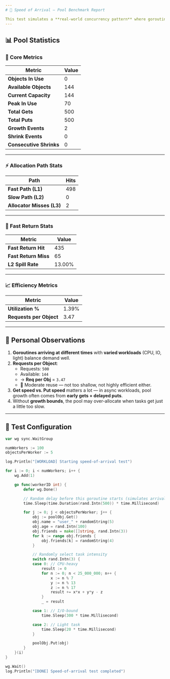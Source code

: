 ```yaml
---
# 🧭 Speed of Arrival – Pool Benchmark Report

This test simulates a **real-world concurrency pattern** where goroutines arrive at **different times** and perform **different types of tasks** (CPU-heavy, I/O-bound, or lightweight). The goal is to evaluate how the object pool handles unpredictable timing, task variance, and uneven load distribution.
---
```


## 📊 Pool Statistics

### 🧠 Core Metrics

| **Metric**              | **Value** |
| ----------------------- | --------- |
| **Objects In Use**      | 0         |
| **Available Objects**   | 144       |
| **Current Capacity**    | 144       |
| **Peak In Use**         | 70        |
| **Total Gets**          | 500       |
| **Total Puts**          | 500       |
| **Growth Events**       | 2         |
| **Shrink Events**       | 0         |
| **Consecutive Shrinks** | 0         |

---

### ⚡ Allocation Path Stats

| **Path**                  | **Hits** |
| ------------------------- | -------- |
| **Fast Path (L1)**        | 498      |
| **Slow Path (L2)**        | 0        |
| **Allocator Misses (L3)** | 2        |

---

### 🔁 Fast Return Stats

| **Metric**           | **Value** |
| -------------------- | --------- |
| **Fast Return Hit**  | 435       |
| **Fast Return Miss** | 65        |
| **L2 Spill Rate**    | 13.00%    |

---

### 📈 Efficiency Metrics

| **Metric**              | **Value** |
| ----------------------- | --------- |
| **Utilization %**       | 1.39%     |
| **Requests per Object** | 3.47      |

---

## 🧠 Personal Observations

1. **Goroutines arriving at different times** with **varied workloads** (CPU, IO, light) balance demand well.
2. **Requests per Object**:
   - Requests: `500`
   - Available: `144`
   - → **Req per Obj** = `3.47`
   - 📌 Moderate reuse — not too shallow, not highly efficient either.
3. **Get speed vs. Put speed** matters a lot — in async workloads, pool growth often comes from **early gets + delayed puts**.
4. Without **growth bounds**, the pool may over-allocate when tasks get just a little too slow.

---

## 🧪 Test Configuration

```go
var wg sync.WaitGroup

numWorkers := 100
objectsPerWorker := 5

log.Println("[WORKLOAD] Starting speed-of-arrival test")

for i := 0; i < numWorkers; i++ {
	wg.Add(1)

	go func(workerID int) {
		defer wg.Done()

		// Random delay before this goroutine starts (simulates arrival time)
		time.Sleep(time.Duration(rand.Intn(500)) * time.Millisecond)

		for j := 0; j < objectsPerWorker; j++ {
			obj := poolObj.Get()
			obj.name = "user_" + randomString(5)
			obj.age = rand.Intn(100)
			obj.friends = make([]string, rand.Intn(3))
			for k := range obj.friends {
				obj.friends[k] = randomString(4)
			}

			// Randomly select task intensity
			switch rand.Intn(3) {
			case 0: // CPU-heavy
				result := 0
				for n := 0; n < 25_000_000; n++ {
					x := n % 7
					y := n % 13
					z := n % 17
					result += x*x + y*y - z
				}
				_ = result

			case 1: // I/O-bound
				time.Sleep(300 * time.Millisecond)

			case 2: // Light task
				time.Sleep(20 * time.Millisecond)
			}

			poolObj.Put(obj)
		}
	}(i)
}

wg.Wait()
log.Println("[DONE] Speed-of-arrival test completed")

```
